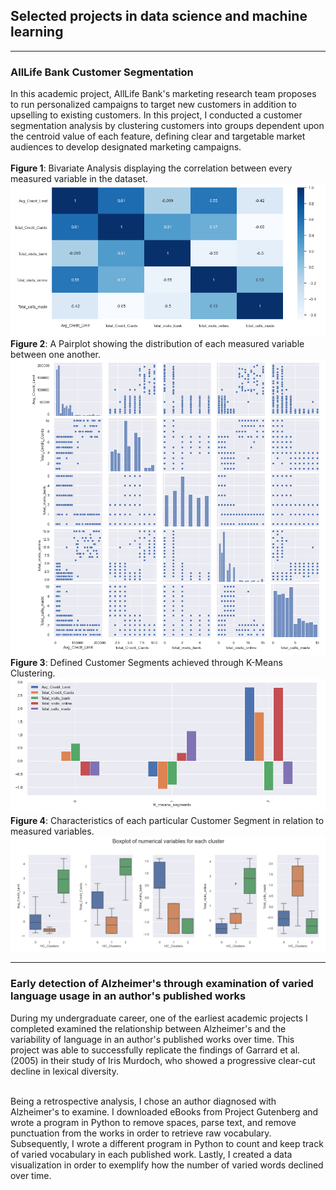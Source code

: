 ## Selected projects in data science and machine learning

---

### AllLife Bank Customer Segmentation 
In this academic project, AllLife Bank's marketing research team proposes to run personalized campaigns to target new customers in addition to upselling to existing customers. In this project, I conducted a customer segmentation analysis by clustering customers into groups dependent upon the centroid value of each feature, defining clear and targetable market audiences to develop designated marketing campaigns. <br><br>
**Figure 1**: Bivariate Analysis displaying the correlation between every measured variable in the dataset.
<img src="images/Bivariate Analysis.PNG"/><br>
**Figure 2**: A Pairplot showing the distribution of each measured variable between one another.
<img src="images/Pair Plot.PNG"/><br>
**Figure 3**: Defined Customer Segments achieved through K-Means Clustering.
<img src="images/K-Means Segments.PNG"/><br>
**Figure 4**: Characteristics of each particular Customer Segment in relation to measured variables.
<img src="images/Box-Plot Values.PNG"/><br>

---

### Early detection of Alzheimer's through examination of varied language usage in an author's published works

During my undergraduate career, one of the earliest academic projects I completed examined the relationship between Alzheimer's and the variability of language in an author's published works over time. This project was able to successfully replicate the findings of Garrard et al. (2005) in their study of Iris Murdoch, who showed a progressive clear-cut decline in lexical diversity.<br><br>

Being a retrospective analysis, I chose an author diagnosed with Alzheimer's to examine. I downloaded eBooks from Project Gutenberg and wrote a program in Python to remove spaces, parse text, and remove punctuation from the works in order to retrieve raw vocabulary. Subsequently, I wrote a different program in Python to count and keep track of varied vocabulary in each published work. Lastly, I created a data visualization in order to exemplify how the number of varied words declined over time.

<!-- 

---
[Project 3 Title](http://example.com/)
<img src="images/dummy_thumbnail.jpg?raw=true"/>

---

### Category Name 2

- [Project 1 Title](http://example.com/)
- [Project 2 Title](http://example.com/)
- [Project 3 Title](http://example.com/)
- [Project 4 Title](http://example.com/)
- [Project 5 Title](http://example.com/)

---




---
<p style="font-size:11px">Page template forked from <a href="https://github.com/evanca/quick-portfolio">evanca</a></p> -->
<!-- Remove above link if you don't want to attibute --> 
